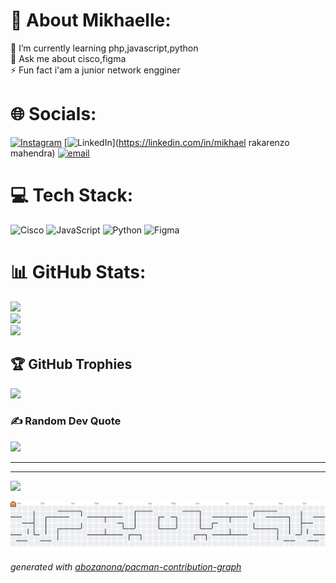 # 💫 About Mikhaelle:
🌱 I’m currently learning php,javascript,python<br>💬 Ask me about cisco,figma<br>⚡ Fun fact i'am a junior network engginer<br> 


# 🌐 Socials:
[![Instagram](https://img.shields.io/badge/Instagram-%23E4405F.svg?logo=Instagram&logoColor=white)](https://instagram.com/mikhaelle._) [![LinkedIn](https://img.shields.io/badge/LinkedIn-%230077B5.svg?logo=linkedin&logoColor=white)](https://linkedin.com/in/mikhael rakarenzo mahendra) [![email](https://img.shields.io/badge/Email-D14836?logo=gmail&logoColor=white)](mailto:mikhaelrakarenzo@gmail.com) 

# 💻 Tech Stack:
![Cisco](https://img.shields.io/badge/cisco-%23049fd9.svg?style=for-the-badge&logo=cisco&logoColor=black) ![JavaScript](https://img.shields.io/badge/javascript-%23323330.svg?style=for-the-badge&logo=javascript&logoColor=%23F7DF1E) ![Python](https://img.shields.io/badge/python-3670A0?style=for-the-badge&logo=python&logoColor=ffdd54) ![Figma](https://img.shields.io/badge/figma-%23F24E1E.svg?style=for-the-badge&logo=figma&logoColor=white)
# 📊 GitHub Stats:
![](https://github-readme-stats.vercel.app/api?username=mikhaelle&theme=radical&hide_border=false&include_all_commits=false&count_private=false)<br/>
![](https://nirzak-streak-stats.vercel.app/?user=mikhaelle&theme=radical&hide_border=false)<br/>
![](https://github-readme-stats.vercel.app/api/top-langs/?username=mikhaelle&theme=radical&hide_border=false&include_all_commits=false&count_private=false&layout=compact)

## 🏆 GitHub Trophies
![](https://github-profile-trophy.vercel.app/?username=mikhaelle&theme=radical&no-frame=false&no-bg=true&margin-w=4)

### ✍️ Random Dev Quote
![](https://quotes-github-readme.vercel.app/api?type=horizontal&theme=radical)

---
---
[![](https://visitcount.itsvg.in/api?id=mikhaelle&icon=2&color=0)](https://visitcount.itsvg.in)

<picture>
  <source media="(prefers-color-scheme: dark)" srcset="https://raw.githubusercontent.com/mikhaelle-dev/mikhaelle-dev/output/pacman-contribution-graph-dark.svg">
  <source media="(prefers-color-scheme: light)" srcset="https://raw.githubusercontent.com/mikhaelle-dev/mikhaelle-dev/output/pacman-contribution-graph.svg">
  <img alt="pacman contribution graph" src="https://raw.githubusercontent.com/mikhaelle-dev/mikhaelle-dev/output/pacman-contribution-graph.svg">
</picture>

_generated with [abozanona/pacman-contribution-graph](https://abozanona.github.io/pacman-contribution-graph/)_
<!-- Proudly created with GPRM ( https://gprm.itsvg.in ) -->

